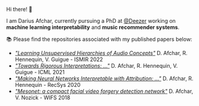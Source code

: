 Hi there! :postal_horn:

I am Darius Afchar, currently pursuing a PhD at [@Deezer](https://github.com/deezer) working on **machine learning interpretability** and **music recommender systems**.

:books: Please find the repositories associated with my published papers below:
- [*"Learning Unsupervised Hierarchies of Audio Concepts"*](https://github.com/deezer/concept_hierarchy) D. Afchar, R. Hennequin, V. Guigue - ISMIR 2022
- [*"Towards Rigorous Interpretations: ..."*](https://github.com/deezer/functional_attribution) D. Afchar, R. Hennequin, V. Guigue - ICML 2021
- [*"Making Neural Networks Interpretable with Attribution: ..."*](https://github.com/deezer/interpretable_nn_attribution) D. Afchar, R. Hennequin - RecSys 2020
- [*"Mesonet: a compact facial video forgery detection network"*](https://github.com/DariusAf/MesoNet) D. Afchar, V. Nozick - WIFS 2018
